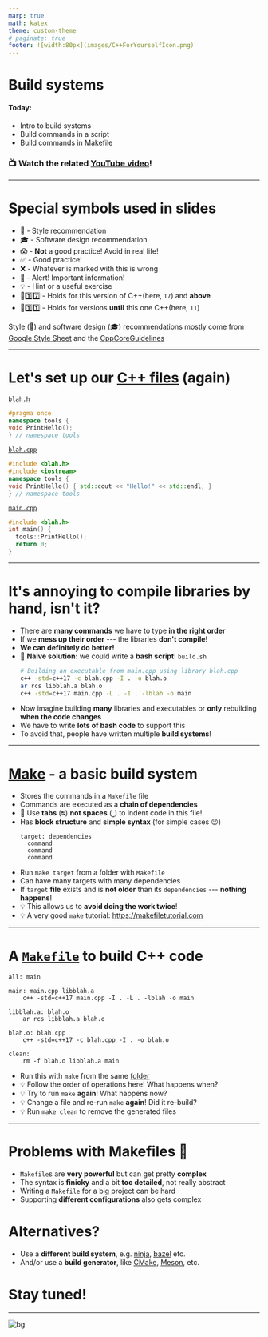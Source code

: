 ```yaml
---
marp: true
math: katex
theme: custom-theme
# paginate: true
footer: ![width:80px](images/C++ForYourselfIcon.png)
---
```


# Build systems

#### Today:
- Intro to build systems
- Build commands in a script
- Build commands in Makefile

### 📺 Watch the related [YouTube video](https://youtu.be/kbk4DphsYPU)!

---
# Special symbols used in slides
- 🎨 - Style recommendation
- 🎓 - Software design recommendation
- 😱 - **Not** a good practice! Avoid in real life!
- ✅ - Good practice!
- ❌ - Whatever is marked with this is wrong
- 🚨 - Alert! Important information!
- 💡 - Hint or a useful exercise
- 🔼1️⃣7️⃣ - Holds for this version of C++(here, `17`) and **above**
- 🔽1️⃣1️⃣ - Holds for versions **until** this one C++(here, `11`)

Style (🎨) and software design (🎓) recommendations mostly come from [Google Style Sheet](https://google.github.io/styleguide/cppguide.html) and the [CppCoreGuidelines](https://isocpp.github.io/CppCoreGuidelines/CppCoreGuidelines)

---
# Let's set up our [C++ files](code/make/simple_build) (again)
[`blah.h`](code/make/simple_build/blah.h)
<!--
`CPP_COPY_SNIPPET` make_simple/blah.h
-->
```cpp
#pragma once
namespace tools {
void PrintHello();
} // namespace tools
```

[`blah.cpp`](code/make/simple_build/blah.cpp)
<!--
`CPP_COPY_SNIPPET` make_simple/blah.cpp
-->
```cpp
#include <blah.h>
#include <iostream>
namespace tools {
void PrintHello() { std::cout << "Hello!" << std::endl; }
} // namespace tools
```

[`main.cpp`](code/make/simple_build/main.cpp)
<!--
`CPP_COPY_SNIPPET` make_simple/main.cpp
`CPP_RUN_CMD` CWD:make_simple c++ -std=c++17 -c blah.cpp -I . -o blah.o && ar rcs libblah.a blah.o && c++ -std=c++17 main.cpp -L . -I . -lblah -o main
-->
```cpp
#include <blah.h>
int main() {
  tools::PrintHello();
  return 0;
}
```

---
# It's annoying to compile libraries by hand, isn't it?
- There are **many commands** we have to type **in the right order**
- If we **mess up their order** --- the libraries **don't compile**!
- **We can definitely do better!**
- :thinking: **Naive solution:** we could write a **bash script**!
  `build.sh`<br>
  <!--
  `CPP_COPY_SNIPPET` make_simple/build.sh
  `CPP_RUN_CMD` CWD:make_simple bash build.sh
  -->
  ```bash
  # Building an executable from main.cpp using library blah.cpp
  c++ -std=c++17 -c blah.cpp -I . -o blah.o
  ar rcs libblah.a blah.o
  c++ -std=c++17 main.cpp -L . -I . -lblah -o main
  ```
- Now imagine building **many** libraries and executables
  or **only** rebuilding **when the code changes**
- We have to write **lots of bash code** to support this
- To avoid that, people have written multiple **build systems**!

---
# [Make](https://www.gnu.org/software/make/) - a basic build system
- Stores the commands in a `Makefile` file
- Commands are executed as a **chain of dependencies**
- 🚨 Use **tabs** (<kbd>↹</kbd>) **not spaces** (<kbd>⎵</kbd>) to indent code in this file!
- Has **block structure** and **simple syntax** (for simple cases :wink:)<br>
  <!--
  `CPP_SKIP_SNIPPET`
  -->
  ```make
  target: dependencies
    command
    command
    command
  ```
- Run `make target` from a folder with `Makefile`
- Can have many targets with many dependencies
- If `target` **file** exists and is **not older** than its `dependencies` --- **nothing happens**!
- :bulb: This allows us to **avoid doing the work twice**!
- :bulb: A very good `make` tutorial: https://makefiletutorial.com

---
# A [`Makefile`](code/make/simple_build/Makefile) to build C++ code
<!--
`CPP_COPY_SNIPPET` make_simple/Makefile
`CPP_RUN_CMD` CWD:make_simple make
-->
```make
all: main

main: main.cpp libblah.a
	c++ -std=c++17 main.cpp -I . -L . -lblah -o main

libblah.a: blah.o
	ar rcs libblah.a blah.o

blah.o: blah.cpp
	c++ -std=c++17 -c blah.cpp -I . -o blah.o

clean:
	rm -f blah.o libblah.a main
```
- Run this with `make` from the same [folder](code/make/simple_build/)
- :bulb: Follow the order of operations here! What happens when?
- :bulb: Try to run `make` **again**! What happens now?
- :bulb: Change a file and re-run `make` **again**! Did it re-build?
- :bulb: Run `make clean` to remove the generated files

---
# Problems with Makefiles :thinking:
- `Makefile`s are **very powerful** but can get pretty **complex**
- The syntax is **finicky** and a bit **too detailed**, not really abstract
- Writing a `Makefile` for a big project can be hard
- Supporting **different configurations** also gets complex

# Alternatives?
- Use a **different build system**, e.g. [ninja](https://ninja-build.org), [bazel](https://bazel.build) etc.
- And/or use a **build generator**, like [CMake](https://cmake.org), [Meson](https://mesonbuild.com/Tutorial.html), etc.

# Stay tuned!

---

![bg](https://fakeimg.pl/1280x1024/226699/fff/?text=Good%20luck!&font=bebas)
